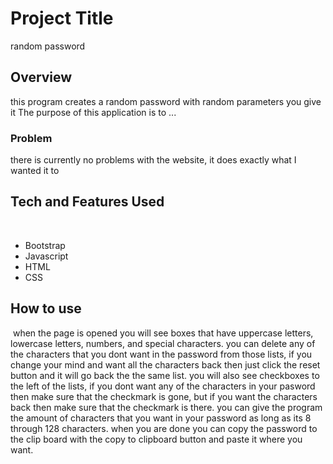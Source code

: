 # Project Title
random password
## Overview
this program creates a random password with random parameters you give it
The purpose of this application is to ...
### Problem
there is currently no problems with the website, it does exactly what I wanted it to
## Tech and Features Used
​
* Bootstrap
* Javascript
* HTML
* CSS
​
## How to use
​
when the page is opened you will see boxes that have uppercase letters, lowercase letters, numbers, and special characters. 
you can delete any of the characters that you dont want in the password from those lists, if you change your mind and want
all the characters back then just click the reset button and it will go back the the same list. you will also see checkboxes 
to the left of the lists, if you dont want any of the characters in your pasword then make sure that the checkmark is gone, 
but if you want the characters back then make sure that the checkmark is there. you can give the program the amount of characters
that you want in your password as long as its 8 through 128 characters. when you are done you can copy the password to the clip
board with the copy to clipboard button and paste it where you want. 
